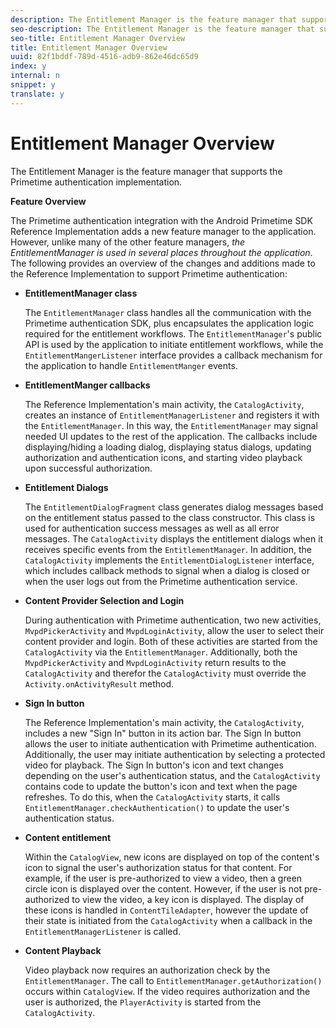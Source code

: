 ```yaml
---
description: The Entitlement Manager is the feature manager that supports the Primetime authentication implementation.
seo-description: The Entitlement Manager is the feature manager that supports the Primetime authentication implementation.
seo-title: Entitlement Manager Overview
title: Entitlement Manager Overview
uuid: 82f1bddf-789d-4516-adb9-862e46dc65d9
index: y
internal: n
snippet: y
translate: y
---
```


# Entitlement Manager Overview

The Entitlement Manager is the feature manager that supports the Primetime authentication implementation.

**Feature Overview** 

The Primetime authentication integration with the Android Primetime SDK Reference Implementation adds a new feature manager to the application. However, unlike many of the other feature managers, *the EntitlementManager is used in several places throughout the application*. The following provides an overview of the changes and additions made to the Reference Implementation to support Primetime authentication: 

* **EntitlementManager class**

  The `EntitlementManager` class handles all the communication with the Primetime authentication SDK, plus encapsulates the application logic required for the entitlement workflows. The `EntitlementManager`'s public API is used by the application to initiate entitlement workflows, while the `EntitlementMangerListener` interface provides a callback mechanism for the application to handle `EntitlementManger` events. 

* **EntitlementManger callbacks**

  The Reference Implementation's main activity, the `CatalogActivity`, creates an instance of `EntitlementManagerListener` and registers it with the `EntitlementManager`. In this way, the `EntitlementManager` may signal needed UI updates to the rest of the application. The callbacks include displaying/hiding a loading dialog, displaying status dialogs, updating authorization and authentication icons, and starting video playback upon successful authorization. 

* **Entitlement Dialogs**

  The `EntitlementDialogFragment` class generates dialog messages based on the entitlement status passed to the class constructor. This class is used for authentication success messages as well as all error messages. The `CatalogActivity` displays the entitlement dialogs when it receives specific events from the `EntitlementManager`. In addition, the `CatalogActivity` implements the `EntitlementDialogListener` interface, which includes callback methods to signal when a dialog is closed or when the user logs out from the Primetime authentication service. 

* **Content Provider Selection and Login**

  During authentication with Primetime authentication, two new activities, `MvpdPickerActivity` and `MvpdLoginActivity`, allow the user to select their content provider and login. Both of these activities are started from the `CatalogActivity` via the `EntitlementManager`. Additionally, both the `MvpdPickerActivity` and `MvpdLoginActivity` return results to the `CatalogActivity` and therefor the `CatalogActivity` must override the `Activity.onActivityResult` method. 

* **Sign In button**

  The Reference Implementation's main activity, the `CatalogActivity`, includes a new "Sign In" button in its action bar. The Sign In button allows the user to initiate authentication with Primetime authentication. Additionally, the user may initiate authentication by selecting a protected video for playback. The Sign In button's icon and text changes depending on the user's authentication status, and the `CatalogActivity` contains code to update the button's icon and text when the page refreshes. To do this, when the `CatalogActivity` starts, it calls `EntitlementManager.checkAuthentication()` to update the user's authentication status. 

* **Content entitlement**

  Within the `CatalogView`, new icons are displayed on top of the content's icon to signal the user's authorization status for that content. For example, if the user is pre-authorized to view a video, then a green circle icon is displayed over the content. However, if the user is not pre-authorized to view the video, a key icon is displayed. The display of these icons is handled in `ContentTileAdapter`, however the update of their state is initiated from the `CatalogActivity` when a callback in the `EntitlementManagerListener` is called. 

* **Content Playback**

  Video playback now requires an authorization check by the `EntitlementManager`. The call to `EntitlementManager.getAuthorization()` occurs within `CatalogView`. If the video requires authorization and the user is authorized, the `PlayerActivity` is started from the `CatalogActivity`. 



